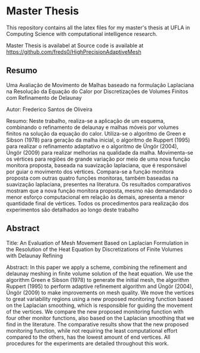 # Master Thesis

This repository contains all the latex files for my master's thesis at UFLA in Computing Science with computational intelligence research. 

Master Thesis is availabel at 
Source code is available at https://github.com/freds0/HighPrecisionAdaptiveMesh

## Resumo

Uma Avaliação de Movimento de Malhas baseado na formulação Laplaciana na Resolução da Equação do Calor por Discretizações de Volumes Finitos com Refinamento de Delaunay

Autor: Frederico Santos de Oliveira

Resumo: Neste trabalho, realiza-se a aplicação de um esquema, combinando o refinamento de delaunay e malhas móveis por volumes finitos na solução da equação do calor. Utiliza-se o algoritmo de Green e Sibson (1978) para geração da malha inicial, o algoritmo de Ruppert (1995) para realizar o refinamento adaptativo e o algoritmo de Üngör (2004), Üngör (2009) para realizar melhorias na qualidade da malha. Movimenta-se os vértices para regiões de grande variação por meio de uma nova função monitora proposta, baseada na suavização laplaciana, que é responsável por guiar o movimento dos vértices. Compara-se a função monitora proposta com outras quatro funções monitoras, também baseadas na suavização laplaciana, presentes na literatura. Os resultados comparativos mostram que a nova função monitora proposta, mesmo não demandando o menor esforço computacional em relação às demais, apresenta a menor quantidade final de vértices. Todos os procedimentos para realização dos experimentos são detalhados ao longo deste trabalho

## Abstract
Title: An Evaluation of Mesh Movement Based on Laplacian Formulation in the Resolution of the Heat Equation by Discretizations of Finite Volumes with Delaunay Refining

Abstract: In this paper we apply a scheme, combining the refinement and delaunay meshing in finite volume solution of the heat equation. We use the algorithm Green e Sibson (1978) to generate the initial mesh, the algorithm Ruppert (1995) to perform adaptive refinement algorithm and Üngör (2004), Üngör (2009) to make improvements on mesh quality. We move the vertices to great variability regions using a new proposed monitoring function based on the Laplacian smoothing, which is responsible for guiding the movement of the vertices. We compare the new proposed monitoring function with four other monitor functions, also based on the Laplacian smoothing that we find in the literature. The comparative results show that the new proposed monitoring function, while not requiring the least computational effort compared to the others, has the lowest amount of end vertices. All procedures for the experiments are detailed throughout this work.
